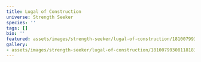 ```yaml
---
title: Lugal of Construction
universe: Strength Seeker
species: ''
tags: []
bio: ''
featured: assets/images/strength-seeker/lugal-of-construction/1810079930811818329_1-2.jpg
gallery:
- assets/images/strength-seeker/lugal-of-construction/1810079930811818329_1-2.jpg
---
```

